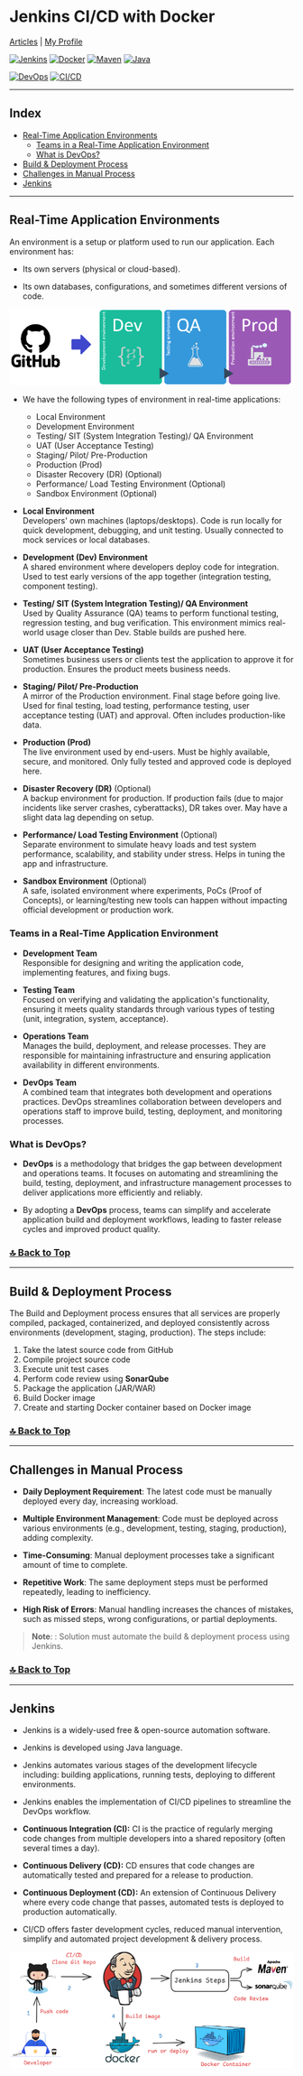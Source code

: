 # Jenkins CI/CD with Docker 

[Articles](https://nirmalakumarsahu.in/articles.html) | [My Profile](https://nirmalakumarsahu.in)

[![Jenkins](https://img.shields.io/badge/Jenkins-Automation-blue?logo=jenkins)](https://www.jenkins.io/) [![Docker](https://img.shields.io/badge/Docker-Containerization-blue?logo=docker)](https://www.docker.com/) [![Maven](https://img.shields.io/badge/Maven-BuildTool-blue?logo=apachemaven)](https://maven.apache.org/) [![Java](https://img.shields.io/badge/Java-21-blue?logo=openjdk)](https://openjdk.org/projects/jdk/21/) 

[![DevOps](https://img.shields.io/badge/DevOps-Culture-blue?logo=dev.to)](https://en.wikipedia.org/wiki/DevOps) [![CI/CD](https://img.shields.io/badge/CI%2FCD-Automation-blue?logo=githubactions)](https://en.wikipedia.org/wiki/CI/CD)

---

## Index

- [Real-Time Application Environments](#real-time-application-environments)
  - [Teams in a Real-Time Application Environment](#teams-in-a-real-time-application-environment)
  - [What is DevOps?](#what-is-devops)
- [Build & Deployment Process](#build--deployment-process)
- [Challenges in Manual Process](#challenges-in-manual-process)
- [Jenkins](#jenkins)
  
---

## Real-Time Application Environments

An environment is a setup or platform used to run our application. Each environment has:
- Its own servers (physical or cloud-based).

- Its own databases, configurations, and sometimes different versions of code.

![Real-Time Application Environments](images/environments.png) 

- We have the following types of environment in real-time applications:
  - Local Environment
  - Development Environment
  - Testing/ SIT (System Integration Testing)/ QA Environment
  - UAT (User Acceptance Testing)
  - Staging/ Pilot/ Pre-Production
  - Production (Prod)
  - Disaster Recovery (DR) (Optional)
  - Performance/ Load Testing Environment (Optional)
  - Sandbox Environment (Optional)
  
- **Local Environment**  
  Developers' own machines (laptops/desktops). Code is run locally for quick development, debugging, and unit testing. Usually connected to mock services or local databases.

- **Development (Dev) Environment**  
  A shared environment where developers deploy code for integration. Used to test early versions of the app together (integration testing, component testing).  
  
- **Testing/ SIT (System Integration Testing)/ QA Environment**  
  Used by Quality Assurance (QA) teams to perform functional testing, regression testing, and bug verification. This environment mimics real-world usage closer than Dev. Stable builds are pushed here.  
  
- **UAT (User Acceptance Testing)**  
  Sometimes business users or clients test the application to approve it for production. Ensures the product meets business needs.  
  
- **Staging/ Pilot/ Pre-Production**  
  A mirror of the Production environment. Final stage before going live. Used for final testing, load testing, performance testing, user acceptance testing (UAT) and approval. Often includes production-like data.  

- **Production (Prod)**  
  The live environment used by end-users. Must be highly available, secure, and monitored. Only fully tested and approved code is deployed here.  

- **Disaster Recovery (DR)** (Optional)  
  A backup environment for production. If production fails (due to major incidents like server crashes, cyberattacks), DR takes over. May have a slight data lag depending on setup.  

- **Performance/ Load Testing Environment** (Optional)  
  Separate environment to simulate heavy loads and test system performance, scalability, and stability under stress. Helps in tuning the app and infrastructure.  

- **Sandbox Environment** (Optional)  
  A safe, isolated environment where experiments, PoCs (Proof of Concepts), or learning/testing new tools can happen without impacting official development or production work.

### Teams in a Real-Time Application Environment

- **Development Team**  
  Responsible for designing and writing the application code, implementing features, and fixing bugs.

- **Testing Team**  
  Focused on verifying and validating the application's functionality, ensuring it meets quality standards through various types of testing (unit, integration, system, acceptance).

- **Operations Team**  
  Manages the build, deployment, and release processes. They are responsible for maintaining infrastructure and ensuring application availability in different environments.

- **DevOps Team**  
  A combined team that integrates both development and operations practices. DevOps streamlines collaboration between developers and operations staff to improve build, testing, deployment, and monitoring processes.

### What is DevOps?

- **DevOps** is a methodology that bridges the gap between development and operations teams. It focuses on automating and streamlining the build, testing, deployment, and infrastructure management processes to deliver applications more efficiently and reliably.

- By adopting a **DevOps** process, teams can simplify and accelerate application build and deployment workflows, leading to faster release cycles and improved product quality.

### [🔝 Back to Top](#index)

---

## Build & Deployment Process

The Build and Deployment process ensures that all services are properly compiled, packaged, containerized, and deployed consistently across environments (development, staging, production). The steps include:

1. Take the latest source code from GitHub
2. Compile project source code
3. Execute unit test cases
4. Perform code review using **SonarQube**
5. Package the application (JAR/WAR)
6. Build Docker image
7. Create and starting Docker container based on Docker image

### [🔝 Back to Top](#index)

---

## Challenges in Manual Process

- **Daily Deployment Requirement**: The latest code must be manually deployed every day, increasing workload.

- **Multiple Environment Management**: Code must be deployed across various environments (e.g., development, testing, staging, production), adding complexity.

- **Time-Consuming**: Manual deployment processes take a significant amount of time to complete.

- **Repetitive Work**: The same deployment steps must be performed repeatedly, leading to inefficiency.

- **High Risk of Errors**: Manual handling increases the chances of mistakes, such as missed steps, wrong configurations, or partial deployments.  

>**Note**: : Solution must automate the build & deployment process using Jenkins.

### [🔝 Back to Top](#index)

---

## Jenkins

- Jenkins is a widely-used free & open-source automation software.

- Jenkins is developed using Java language.

- Jenkins automates various stages of the development lifecycle including: building applications, running tests, deploying to different environments. 

- Jenkins enables the implementation of CI/CD pipelines to streamline the DevOps workflow.

- **Continuous Integration (CI):** CI is the practice of regularly merging code changes from multiple developers into a shared repository (often several times a day).

- **Continuous Delivery (CD):** CD ensures that code changes are automatically tested and prepared for a release to production. 

- **Continuous Deployment (CD):** An extension of Continuous Delivery
  where every code change that passes, automated tests is deployed to production automatically.

- CI/CD offers faster development cycles, reduced manual intervention, simplify and automated project development & delivery process.

![Jenkins](images/jenkin-build-process.png)